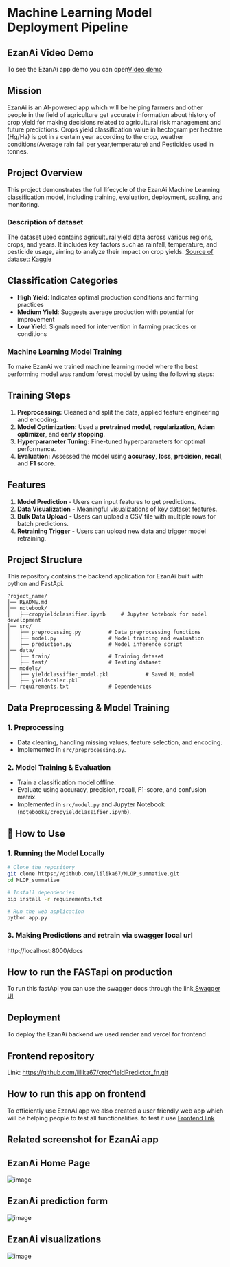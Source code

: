 # Machine Learning Model Deployment Pipeline

## EzanAi Video Demo

To see the EzanAi app demo you can  open[Video demo](https://www.loom.com/share/29fa9468553146b6a9c1810ace51bd49?sid=d26f39b7-d4d7-421d-ac1c-ee8884bae1e9)

## Mission
EzanAi is an AI-powered app which will be helping farmers and other people in the field of agriculture get accurate information about history of crop yield for making decisions related to agricultural risk management and future predictions. Crops yield classification value in hectogram per hectare (Hg/Ha) is got in a certain year according to the crop, weather conditions(Average rain fall per year,temperature) and Pesticides used in tonnes.

## Project Overview
This project demonstrates the full lifecycle of the EzanAi Machine Learning classification model, including training, evaluation, deployment, scaling, and monitoring.

### Description of dataset

The  dataset used contains agricultural yield data across various regions, crops, and years. It includes key factors such as rainfall, temperature, and pesticide usage, aiming to analyze their impact on crop yields.
[Source of dataset: Kaggle](https://www.kaggle.com/datasets/patelris/crop-yield-prediction-dataset)

## Classification Categories
- **High Yield**: Indicates optimal production conditions and farming practices
- **Medium Yield**: Suggests average production with potential for improvement
- **Low Yield**: Signals need for intervention in farming practices or conditions


### Machine Learning Model Training
To make EzanAi we trained machine learning model where the best performing model was random forest model by using the following steps:

## Training Steps

1. **Preprocessing:** Cleaned and split the data, applied feature engineering and encoding.
2. **Model Optimization:** Used a **pretrained model**, **regularization**, **Adam optimizer**, and **early stopping**.
3. **Hyperparameter Tuning:** Fine-tuned hyperparameters for optimal performance.
4. **Evaluation:** Assessed the model using **accuracy**, **loss**, **precision**, **recall**, and **F1 score**.


## Features
1. **Model Prediction** - Users can input features to get predictions.
2. **Data Visualization** - Meaningful visualizations of key dataset features.
3. **Bulk Data Upload** - Users can upload a CSV file with multiple rows for batch predictions.
4. **Retraining Trigger** - Users can upload new data and trigger model retraining.



## Project Structure
This repository contains the backend application for EzanAi built with python and FastApi.
```
Project_name/
│── README.md
│── notebook/
│   ├──cropyieldclassifier.ipynb     # Jupyter Notebook for model development
│── src/
│   ├── preprocessing.py         # Data preprocessing functions
│   ├── model.py                 # Model training and evaluation
│   ├── prediction.py            # Model inference script
│── data/
│   ├── train/                   # Training dataset
│   ├── test/                    # Testing dataset
│── models/
│   ├── yieldclassifier_model.pkl            # Saved ML model 
│   ├── yieldscaler.pkl                          
│── requirements.txt             # Dependencies
```

##  Data Preprocessing & Model Training
### 1️. Preprocessing
- Data cleaning, handling missing values, feature selection, and encoding.
- Implemented in `src/preprocessing.py`.

### 2️. Model Training & Evaluation
- Train a classification model offline.
- Evaluate using accuracy, precision, recall, F1-score, and confusion matrix.
- Implemented in `src/model.py` and Jupyter Notebook (`notebooks/cropyieldclassifier.ipynb`).


## 🎯 How to Use
### 1️. Running the Model Locally
```bash
# Clone the repository
git clone https://github.com/lilika67/MLOP_summative.git
cd MLOP_summative

# Install dependencies
pip install -r requirements.txt

# Run the web application
python app.py
```


### 3️. Making Predictions and retrain via swagger local  url 
http://localhost:8000/docs


##  How to run the FASTapi on production
To run this fastApi you can use the swagger docs through the link[ Swagger UI](https://ezanai.onrender.com/docs)

##  Deployment 
To deploy the EzanAi backend we used render and vercel for frontend

## Frontend repository

Link: https://github.com/lilika67/cropYieldPredictor_fn.git

## How to run this app on frontend
To efficiently use EzanAI app we also created a user friendly web app which will be helping people to test all functionalities.
to test it use [ Frontend link](https://crop-yield-predictor-fn.vercel.app/)



## Related screenshot for EzanAi app

## EzanAi Home Page

![image](https://github.com/user-attachments/assets/8057dfef-1c9c-42ec-b1ba-92fb7cbae535)

## EzanAi prediction form

![image](https://github.com/user-attachments/assets/faa85920-ec2f-4cb0-8f4b-17de2abcd8c7)

## EzanAi visualizations
![image](https://github.com/user-attachments/assets/4b5eb7b0-31c2-41c7-a257-1b4484b103ff)


